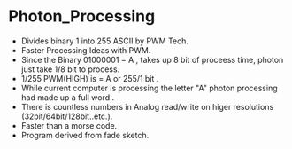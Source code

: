 # Photon_Processing

- Divides binary 1 into 255 ASCII by PWM Tech.
- Faster Processing Ideas with PWM.
- Since the Binary 01000001 = A , takes up 8 bit of proceess time, photon just take 1/8 bit to process.
- 1/255 PWM(HIGH) is = A or 255/1 bit .
- While current computer is processing the letter "A" photon processing had made up a full word .
- There is countless numbers in Analog read/write on higer resolutions (32bit/64bit/128bit..etc.).
- Faster than a morse code.
- Program derived from fade sketch.
